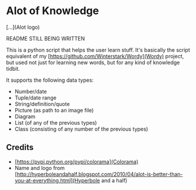Alot of Knowledge
==================

[...](Alot logo)

README STILL BEING WRITTEN



This is a python script that helps the user learn stuff. It's basically the script equivalent of my [https://github.com/Winterstark/Wordy](Wordy) project, but used not just for learning new words, but for any kind of knowledge tidbit.

It supports the following data types:
* Number/date
* Tuple/date range
* String/definition/quote
* Picture (as path to an image file)
* Diagram
* List (of any of the previous types)
* Class (consisting of any number of the previous types)


Credits
--------

* [https://pypi.python.org/pypi/colorama](Colorama)
* Name and logo from [http://hyperboleandahalf.blogspot.com/2010/04/alot-is-better-than-you-at-everything.html](Hyperbole and a half)
